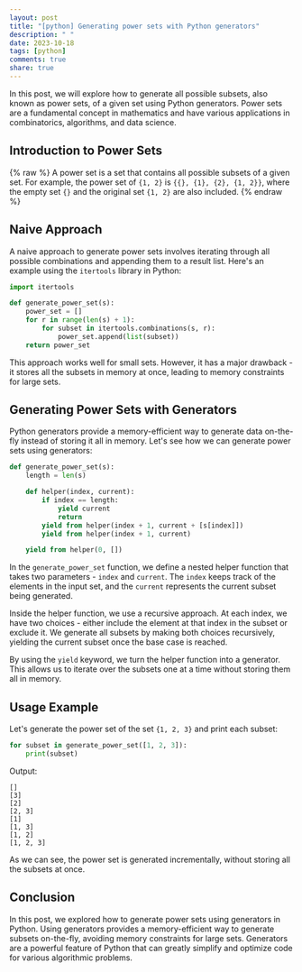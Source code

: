 ```yaml
---
layout: post
title: "[python] Generating power sets with Python generators"
description: " "
date: 2023-10-18
tags: [python]
comments: true
share: true
---
```


In this post, we will explore how to generate all possible subsets, also known as power sets, of a given set using Python generators. Power sets are a fundamental concept in mathematics and have various applications in combinatorics, algorithms, and data science.

## Introduction to Power Sets
{% raw %}
A power set is a set that contains all possible subsets of a given set. For example, the power set of `{1, 2}` is `{{}, {1}, {2}, {1, 2}}`, where the empty set `{}` and the original set `{1, 2}` are also included.
{% endraw %}
## Naive Approach

A naive approach to generate power sets involves iterating through all possible combinations and appending them to a result list. Here's an example using the `itertools` library in Python:

```python
import itertools

def generate_power_set(s):
    power_set = []
    for r in range(len(s) + 1):
        for subset in itertools.combinations(s, r):
            power_set.append(list(subset))
    return power_set
```

This approach works well for small sets. However, it has a major drawback - it stores all the subsets in memory at once, leading to memory constraints for large sets.

## Generating Power Sets with Generators

Python generators provide a memory-efficient way to generate data on-the-fly instead of storing it all in memory. Let's see how we can generate power sets using generators:

```python
def generate_power_set(s):
    length = len(s)

    def helper(index, current):
        if index == length:
            yield current
            return
        yield from helper(index + 1, current + [s[index]])
        yield from helper(index + 1, current)

    yield from helper(0, [])
```

In the `generate_power_set` function, we define a nested helper function that takes two parameters - `index` and `current`. The `index` keeps track of the elements in the input set, and the `current` represents the current subset being generated.

Inside the helper function, we use a recursive approach. At each index, we have two choices - either include the element at that index in the subset or exclude it. We generate all subsets by making both choices recursively, yielding the current subset once the base case is reached.

By using the `yield` keyword, we turn the helper function into a generator. This allows us to iterate over the subsets one at a time without storing them all in memory.

## Usage Example

Let's generate the power set of the set `{1, 2, 3}` and print each subset:

```python
for subset in generate_power_set([1, 2, 3]):
    print(subset)
```

Output:
```
[]
[3]
[2]
[2, 3]
[1]
[1, 3]
[1, 2]
[1, 2, 3]
```

As we can see, the power set is generated incrementally, without storing all the subsets at once.

## Conclusion

In this post, we explored how to generate power sets using generators in Python. Using generators provides a memory-efficient way to generate subsets on-the-fly, avoiding memory constraints for large sets. Generators are a powerful feature of Python that can greatly simplify and optimize code for various algorithmic problems.